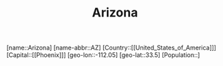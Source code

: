 ﻿---
title: "Arizona"
location: [33.5,-112.05]
type: State
tags:
- geo/State


SpocWebEntityId: 36029
isDeleted: false
confidential: public

---
[name::Arizona]
[name-abbr::AZ]
[Country::[[United_States_of_America]]]
[Capital::[[Phoenix]]]
[geo-lon::-112.05]
[geo-lat::33.5]
[Population::]

